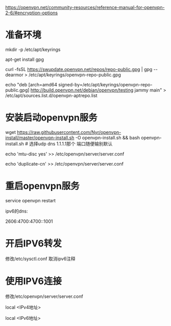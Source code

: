 https://openvpn.net/community-resources/reference-manual-for-openvpn-2-6/#encryption-options

# 准备环境

mkdir -p /etc/apt/keyrings

apt-get install gpg

curl -fsSL https://swupdate.openvpn.net/repos/repo-public.gpg | gpg --dearmor > /etc/apt/keyrings/openvpn-repo-public.gpg

echo "deb [arch=amd64 signed-by=/etc/apt/keyrings/openvpn-repo-public.gpg] http://build.openvpn.net/debian/openvpn/testing jammy main" > /etc/apt/sources.list.d/openvpn-aptrepo.list

# 安装启动openvpn服务

wget https://raw.githubusercontent.com/Nyr/openvpn-install/master/openvpn-install.sh -O openvpn-install.sh && bash openvpn-install.sh             \# 选择udp dns 1.1.1.1那个 端口随便输别默认

echo 'mtu-disc yes' >> /etc/openvpn/server/server.conf

echo 'duplicate-cn' >> /etc/openvpn/server/server.conf

# 重启openvpn服务

service openvpn restart

ipv6的dns:

2606:4700:4700::1001


# 开启IPV6转发

修改/etc/sysctl.conf 取消ipv6注释


# 使用IPV6连接

修改/etc/openvpn/server/server.conf

local <IPv4地址>

local <IPv6地址>

